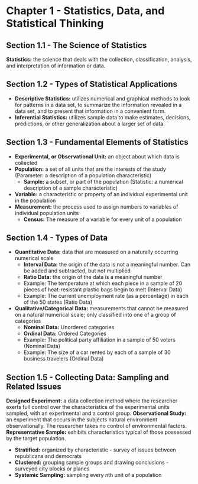 # Chapter 1 - Statistics, Data, and Statistical Thinking
## Section 1.1 - The Science of Statistics
**Statistics:** the science that deals with the collection, classification, analysis, and interpretation of information or data.

## Section 1.2 - Types of Statistical Applications
- **Descriptive Statistics:** utilizes numerical and graphical methods to look for patterns in a data set, to summarize the information revealed in a data set, and to present that information in a convenient form.
- **Inferential Statistics:** utilizes sample data to make estimates, decisions, predictions, or other generalization about a larger set of data.

## Section 1.3 - Fundamental Elements of Statistics
- **Experimental, or Observational Unit:** an object about which data is collected
- **Population:** a set of all units that are the interests of the study (Parameter: a description of a population characteristic)
	- **Sample:** a subset, or part of the population (Statistic: a numerical description of a sample characteristic)
- **Variable:** a characteristic or property of an individual experimental unit in the population
- **Measurement:** the process used to assign numbers to variables of individual population units
	- **Census:** The measure of a variable for every unit of a population
## Section 1.4 - Types of Data
- **Quantitative Data:** data that are measured on a naturally occurring numerical scale
	- **Interval Data:** the origin of the data is not a meaningful number. Can be added and subtracted, but not multiplied
	- **Ratio Data:** the origin of the data is a meaningful number
	- Example: The temperature at which each piece in a sample of 20 pieces of heat-resistant plastic bags begin to melt (Interval Data)
	- Example: The current unemployment rate (as a percentage) in each of the 50 states (Ratio Data)
- **Qualitative/Categorical Data:** measurements that cannot be measured on a natural numerical scale; only classified into one of a group of categories
	- **Nominal Data:** Unordered categories
	- **Ordinal Data:** Ordered Categories
	- Example: The political party affiliation in a sample of 50 voters (Nominal Data)
	- Example: The size of a car rented by each of a sample of 30 business travelers (Ordinal Data)
## Section 1.5 - Collecting Data: Sampling and Related Issues
**Designed Experiment:** a data collection method where the researcher exerts full control over the characteristics of the experimental units sampled, with an experimental and a control group.
**Observational Study:** an experiment that occurs in the subjects natural environment observationally. The researcher takes no control of environmental factors.
**Representative Sample:** exhibits characteristics typical of those possessed by the target population.
- **Stratified:** organized by characteristic - survey of issues between republicans and democrats
- **Clustered:** grouping sample groups and drawing conclusions - surveyed city blocks or planes
- **Systemic Sampling:** sampling every $n$th unit of a population

